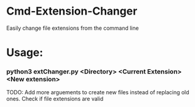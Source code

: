 # Cmd-Extension-Changer
Easily change file extensions from the command line

# Usage: 
### python3 extChanger.py \<Directory\> \<Current Extension\> \<New extension\>

TODO:
Add more arguements to create new files instead of replacing old ones.
Check if file extensions are valid
